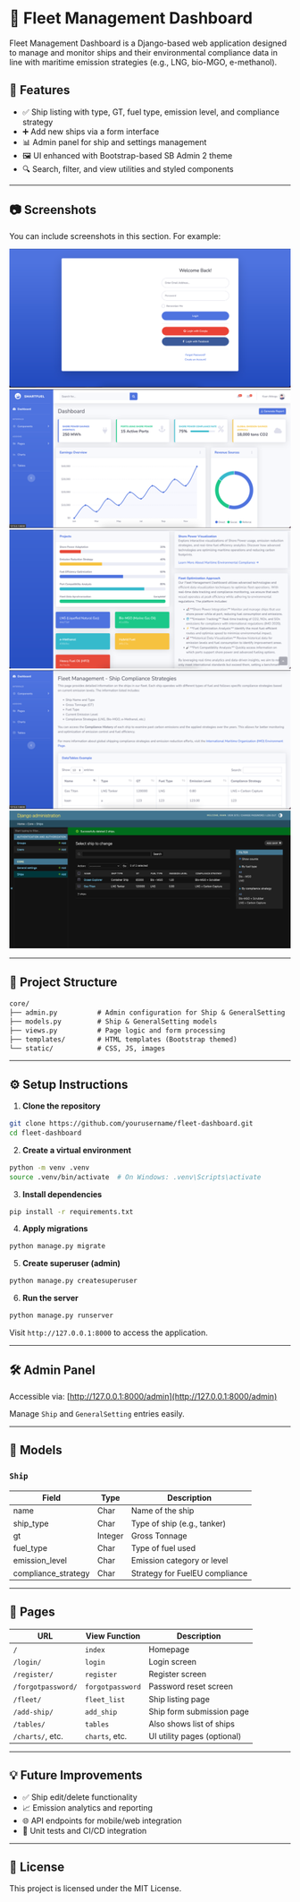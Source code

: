 # 🌊 Fleet Management Dashboard

Fleet Management Dashboard is a Django-based web application designed to manage and monitor ships and their environmental compliance data in line with maritime emission strategies (e.g., LNG, bio-MGO, e-methanol).

## 🚀 Features

- ✅ Ship listing with type, GT, fuel type, emission level, and compliance strategy
- ➕ Add new ships via a form interface
- 📊 Admin panel for ship and settings management
- 🖼️ UI enhanced with Bootstrap-based SB Admin 2 theme
- 🔍 Search, filter, and view utilities and styled components

---

## 📷 Screenshots

You can include screenshots in this section. For example:

![Login](screenshots/login.png)
![Home](screenshots/home.png)
![Home](screenshots/home2.png)
![Tables](screenshots/tables.png)
![Add Ship](screenshots/addship.png)

---

## 📁 Project Structure

```
core/
├── admin.py          # Admin configuration for Ship & GeneralSetting
├── models.py         # Ship & GeneralSetting models
├── views.py          # Page logic and form processing
├── templates/        # HTML templates (Bootstrap themed)
└── static/           # CSS, JS, images
```

---

## ⚙️ Setup Instructions

1. **Clone the repository**

```bash
git clone https://github.com/yourusername/fleet-dashboard.git
cd fleet-dashboard
```

2. **Create a virtual environment**

```bash
python -m venv .venv
source .venv/bin/activate  # On Windows: .venv\Scripts\activate
```

3. **Install dependencies**

```bash
pip install -r requirements.txt
```

4. **Apply migrations**

```bash
python manage.py migrate
```

5. **Create superuser (admin)**

```bash
python manage.py createsuperuser
```

6. **Run the server**

```bash
python manage.py runserver
```

Visit `http://127.0.0.1:8000` to access the application.

---

## 🛠️ Admin Panel

Accessible via: [http://127.0.0.1:8000/admin](http://127.0.0.1:8000/admin)

Manage `Ship` and `GeneralSetting` entries easily.

---

## 📄 Models

### `Ship`

| Field                | Type    | Description                       |
|---------------------|---------|-----------------------------------|
| name                | Char    | Name of the ship                  |
| ship_type           | Char    | Type of ship (e.g., tanker)       |
| gt                  | Integer | Gross Tonnage                     |
| fuel_type           | Char    | Type of fuel used                 |
| emission_level      | Char    | Emission category or level        |
| compliance_strategy | Char    | Strategy for FuelEU compliance    |

---

## 📌 Pages

| URL                 | View Function     | Description                        |
|---------------------|-------------------|------------------------------------|
| `/`                 | `index`           | Homepage                           |
| `/login/`           | `login`           | Login screen                       |
| `/register/`        | `register`        | Register screen                    |
| `/forgotpassword/`  | `forgotpassword`  | Password reset screen              |
| `/fleet/`           | `fleet_list`      | Ship listing page                  |
| `/add-ship/`        | `add_ship`        | Ship form submission page          |
| `/tables/`          | `tables`          | Also shows list of ships           |
| `/charts/`, etc.    | `charts`, etc.    | UI utility pages (optional)        |

---

## 💡 Future Improvements

- ✅ Ship edit/delete functionality
- 📈 Emission analytics and reporting
- 🌐 API endpoints for mobile/web integration
- 🧪 Unit tests and CI/CD integration

---

## 📜 License

This project is licensed under the MIT License.
